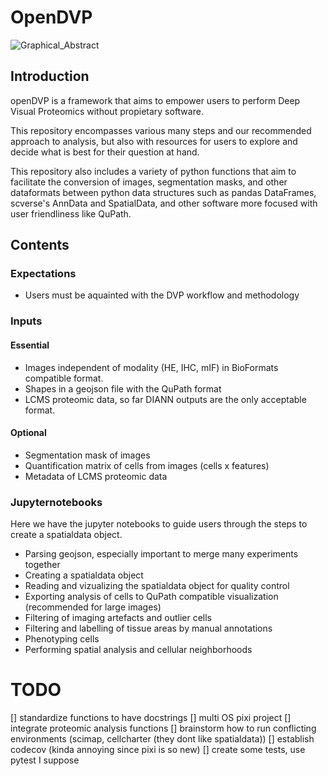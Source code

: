 # OpenDVP

![Graphical_Abstract](https://github.com/user-attachments/assets/bc2ade23-1622-42cf-a5c5-bb80e7be5b1f)


## Introduction

openDVP is a framework that aims to empower users to perform Deep Visual Proteomics without propietary software.

This repository encompasses various many steps and our recommended approach to analysis, but also with resources for users to explore and decide what is best for their question at hand.

This repository also includes a variety of python functions that aim to facilitate the conversion of images, segmentation masks, and other dataformats between python data structures such as pandas DataFrames, scverse's AnnData and SpatialData, and other software more focused with user friendliness like QuPath.

## Contents

### Expectations

- Users must be aquainted with the DVP workflow and methodology

### Inputs

#### Essential

- Images independent of modality (HE, IHC, mIF) in BioFormats compatible format.
- Shapes in a geojson file with the QuPath format
- LCMS proteomic data, so far DIANN outputs are the only acceptable format.

#### Optional

- Segmentation mask of images
- Quantification matrix of cells from images (cells x features)
- Metadata of LCMS proteomic data

### Jupyternotebooks

Here we have the jupyter notebooks to guide users through the steps to create a spatialdata object.

- Parsing geojson, especially important to merge many experiments together
- Creating a spatialdata object
- Reading and vizualizing the spatialdata object for quality control
- Exporting analysis of cells to QuPath compatible visualization (recommended for large images)
- Filtering of imaging artefacts and outlier cells
- Filtering and labelling of tissue areas by manual annotations
- Phenotyping cells
- Performing spatial analysis and cellular neighborhoods

# TODO

[] standardize functions to have docstrings
[] multi OS pixi project
[] integrate proteomic analysis functions
[] brainstorm how to run conflicting environments (scimap, cellcharter (they dont like spatialdata))
[] establish codecov (kinda annoying since pixi is so new)
[] create some tests, use pytest I suppose
